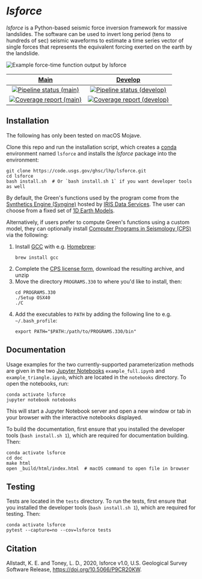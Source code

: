 *lsforce*
=========

*lsforce* is a Python-based seismic force inversion framework for massive landslides.
The software can be used to invert long period (tens to hundreds of sec) seismic
waveforms to estimate a time series vector of single forces that represents the
equivalent forcing exerted on the earth by the landslide.

![Example force-time function output by lsforce](https://code.usgs.gov/ghsc/users/kallstadt/lsforce/-/blob/edits/doc/example_force_history.png)


| [Main](https://code.usgs.gov/ghsc/lhp/lsforce) | [Develop](https://code.usgs.gov/ghsc/users/ltoney/lsforce) |
|:----------------------------------------------:|:----------------------------------------------------------:|
| [![Pipeline status (main)](https://code.usgs.gov/ghsc/lhp/lsforce/badges/master/pipeline.svg)](https://code.usgs.gov/ghsc/lhp/lsforce/pipelines/latest) | [![Pipeline status (develop)](https://code.usgs.gov/ghsc/users/ltoney/lsforce/badges/master/pipeline.svg)](https://code.usgs.gov/ghsc/users/ltoney/lsforce/pipelines/latest) |
| [![Coverage report (main)](https://code.usgs.gov/ghsc/lhp/lsforce/badges/master/coverage.svg)](https://code.usgs.gov/ghsc/lhp/lsforce/-/jobs) | [![Coverage report (develop)](https://code.usgs.gov/ghsc/users/ltoney/lsforce/badges/master/coverage.svg)](https://code.usgs.gov/ghsc/users/ltoney/lsforce/-/jobs) |

Installation
------------

The following has only been tested on macOS Mojave.

Clone this repo and run the installation script, which creates a
[conda](https://docs.conda.io/en/latest/) environment named `lsforce` and installs
the _lsforce_ package into the environment:
```shell
git clone https://code.usgs.gov/ghsc/lhp/lsforce.git
cd lsforce
bash install.sh  # Or `bash install.sh 1` if you want developer tools as well
```

By default, the Green's functions used by the program come from the
[Synthetics Engine (Syngine)](http://ds.iris.edu/ds/products/syngine/) hosted by
[IRIS Data Services](http://ds.iris.edu/ds/products/). The user can choose from a fixed
set of [1D Earth Models](http://ds.iris.edu/ds/products/syngine/#models).

Alternatively, if users prefer to compute Green's functions using a custom model, they can
optionally install
[Computer Programs in Seismology (CPS)](http://www.eas.slu.edu/eqc/eqccps.html) via the
following:

   1. Install [GCC](https://gcc.gnu.org/) with e.g. [Homebrew](https://brew.sh/):
      ```shell
      brew install gcc
      ```
   2. Complete the
      [CPS license form](http://www.eas.slu.edu/eqc/eqc_cps/CPS/cpslisc.html), download
      the resulting archive, and unzip
   3. Move the directory `PROGRAMS.330` to where you'd like to install, then:
      ```shell
      cd PROGRAMS.330
      ./Setup OSX40
      ./C
      ```
   4. Add the executables to `PATH` by adding the following line to e.g.
      `~/.bash_profile`:
      ```shell
      export PATH="$PATH:/path/to/PROGRAMS.330/bin"
      ```

Documentation
-------------

Usage examples for the two currently-supported parameterization methods are given in the
two [Jupyter Notebooks](https://jupyter.org/) `example_full.ipynb` and
`example_triangle.ipynb`, which are located in the `notebooks` directory. To open the
notebooks, run:
```shell
conda activate lsforce
jupyter notebook notebooks
```
This will start a Jupyter Notebook server and open a new window or tab in your browser
with the interactive notebooks displayed.

To build the documentation, first ensure that you installed the developer tools (`bash
install.sh 1`), which are required for documentation building. Then:
```shell
conda activate lsforce
cd doc
make html
open _build/html/index.html  # macOS command to open file in browser
```

Testing
-------

Tests are located in the `tests` directory. To run the tests, first ensure that you
installed the developer tools (`bash install.sh 1`), which are required for testing.
Then:
```shell
conda activate lsforce
pytest --capture=no --cov=lsforce tests
```

Citation
-------
Allstadt, K. E. and Toney, L. D., 2020, lsforce v1.0, U.S. Geological Survey Software Release, https://doi.org/10.5066/P9CR20KW.